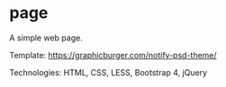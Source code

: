 # page

A simple web page.

Template: https://graphicburger.com/notify-psd-theme/

Technologies: HTML, CSS, LESS, Bootstrap 4, jQuery
